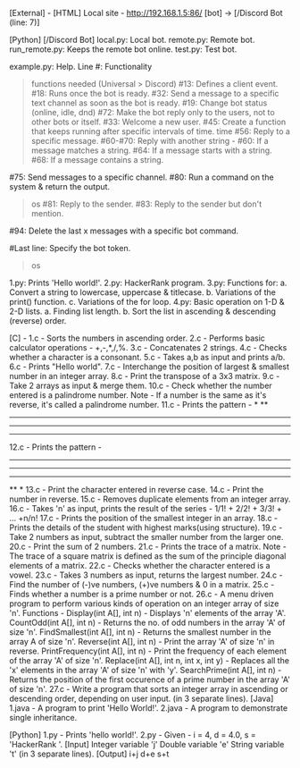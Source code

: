 [External] -
[HTML]
Local site - http://192.168.1.5:86/
[bot] -> [/Discord Bot (line: 7)]

[Python]
[/Discord Bot]
local.py: Local bot.
remote.py: Remote bot.
run_remote.py: Keeps the remote bot online.
test.py: Test bot.

example.py: Help.
Line #: Functionality
> functions needed
(Universal > Discord)
#13: Defines a client event.
#18: Runs once the bot is ready.
#32: Send a message to a specific text channel as soon as the bot is ready.
#19: Change bot status (online, idle, dnd)
#72: Make the bot reply only to the users, not to other bots or itself.
#33: Welcome a new user.
#45: Create a function that keeps running after specific intervals of time.
> time
#56: Reply to a specific message.
#60-#70: Reply with another string - 
#60: If a message matches a string.
#64: If a message starts with a string.
#68: If a message contains a string.

#75: Send messages to a specific channel.
#80: Run a command on the system & return the output.
> os
#81: Reply to the sender.
#83: Reply to the sender but don't mention.

#94: Delete the last x messages with a specific bot command.

#Last line: Specify the bot token.
> os

1.py: Prints 'Hello world!'.
2.py: HackerRank program.
3.py: Functions for:
a. Convert a string to lowercase, uppercase & titlecase.
b. Variations of the print() function.
c. Variations of the for loop.
4.py: Basic operation on 1-D & 2-D lists.
a. Finding list length.
b. Sort the list in ascending & descending (reverse) order.

[C] -
1.c - Sorts the numbers in ascending order.
2.c - Performs basic calculator operations - +,-,*,/,%.
3.c - Concatenates 2 strings.
4.c - Checks whether a character is a consonant.
5.c - Takes a,b as input and prints a/b.
6.c - Prints "Hello world".
7.c - Interchange the position of largest & smallest number in an integer array.
8.c - Print the transpose of a 3x3 matrix.
9.c - Take 2 arrays as input & merge them.
10.c - Check whether the number entered is a palindrome number.
Note - If a number is the same as it's reverse, it's called a palindrome number.
11.c - Prints the pattern -
*
**
***
****
*****
12.c - Prints the pattern -
*****
****
***
**
*
13.c - Print the character entered in reverse case.
14.c - Print the number in reverse.
15.c - Removes duplicate elements from an integer array.
16.c - Takes 'n' as input, prints the result of the series - 1/1! + 2/2! + 3/3! + ... +n/n!
17.c - Prints the position of the smallest integer in an array.
18.c - Prints the details of the student with highest marks(using structure).
19.c - Take 2 numbers as input, subtract the smaller number from the larger one.
20.c - Print the sum of 2 numbers.
21.c - Prints the trace of a matrix.
Note - The trace of a square matrix is defined as the sum of the principle diagonal elements of a matrix.
22.c - Checks whether the character entered is a vowel.
23.c - Takes 3 numbers as input, returns the largest number.
24.c - Find the number of (-)ve numbers, (+)ve numbers & 0 in a matrix.
25.c - Finds whether a number is a prime number or not.
26.c - A menu driven program to perform various kinds of operation on an integer array of size 'n'. Functions -
Display(int A[], int n) - Displays 'n' elements of the array 'A'.
CountOdd(int A[], int n) - Returns the no. of odd numbers in the array 'A' of size 'n'.
FindSmallest(int A[], int n) - Returns the smallest number in the array A of size 'n'.
Reverse(int A[], int n) - Print the array 'A' of size 'n' in reverse.
PrintFrequency(int A[], int n) - Print the frequency of each element of the array 'A' of size 'n'.
Replace(int A[], int n, int x, int y) - Replaces all the 'x' elements in the array 'A' of size 'n' with 'y'.
SearchPrime(int A[], int n) - Returns the position of the first occurence of a prime number in the array 'A' of size 'n'.
27.c - Write a program that sorts an integer array in ascending or descending order, depending on user input.
(in 3 separate lines).
[Java]
1.java - A program to print 'Hello World!'.
2.java - A program to demonstrate single inheritance.

[Python]
1.py - Prints 'hello world!'.
2.py - Given - i = 4, d = 4.0, s = 'HackerRank '.
[Input]
Integer variable 'j'
Double variable 'e'
String variable 't'
(in 3 separate lines).
[Output]
i+j
d+e
s+t
